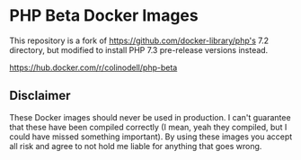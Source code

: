 # PHP Beta Docker Images

This repository is a fork of https://github.com/docker-library/php's 7.2 directory, but modified to install PHP 7.3 pre-release versions instead.

<https://hub.docker.com/r/colinodell/php-beta>

## Disclaimer

These Docker images should never be used in production. I can't guarantee that these have been compiled correctly (I mean, yeah they compiled, but I could have missed something important).  By using these images you accept all risk and agree to not hold me liable for anything that goes wrong.
